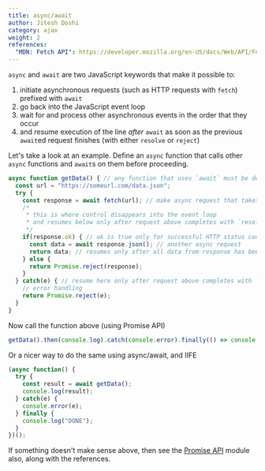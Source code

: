 ```yaml
---
title: async/await
author: Jitesh Doshi
category: ajax
weight: 2
references:
  "MDN: Fetch API": https://developer.mozilla.org/en-US/docs/Web/API/Fetch_API
---
```


`async` and `await` are two JavaScript keywords that make it possible to:

1. initiate asynchronous requests (such as HTTP requests with `fetch`) prefixed with `await`
2. go back into the JavaScript event loop
3. wait for and process other asynchronous events in the order that they occur
4. and resume execution of the line *after* `await` as soon as the previous `await`ed request finishes (with either `resolve` or `reject`)

Let's take a look at an example. Define an `async` function that calls other `async` functions and `await`s on them before proceeding.

```javascript
async function getData() { // any function that uses `await` must be declared with `async` prefix
  const url = "https://someurl.com/data.json";
  try {
    const response = await fetch(url); // make async request that takes time
    /*
     * this is where control disappears into the event loop
     * and resumes below only after request above completes with `resolve`
     */
    if(response.ok) { // ok is true only for successful HTTP status codes (such as 200)
      const data = await response.json(); // another async request
      return data; // resumes only after all data from response has been collected and parsed as JSON
    } else {
      return Promise.reject(response);
    }
  } catch(e) { // resume here only after request above completes with `reject`
    // error handling
    return Promise.reject(e);
  }
}
```

Now call the function above (using Promise API)
```javascript
getData().then(console.log).catch(console.error).finally(() => console.log("DONE"));
```

Or a nicer way to do the same using async/await, and IIFE
```javascript
(async function() {
  try {
    const result = await getData();
    console.log(result);
  } catch(e) {
    console.error(e);
  } finally {
    console.log("DONE");
  }
})();
```

If something doesn't make sense above, then see the [Promise API](promises) module also, along with the references.